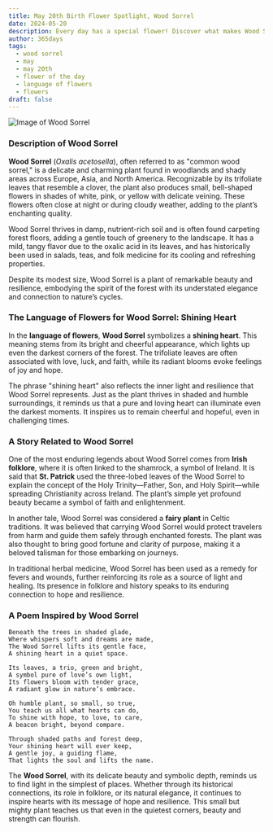 ```yaml
---
title: May 20th Birth Flower Spotlight, Wood Sorrel
date: 2024-05-20
description: Every day has a special flower! Discover what makes Wood Sorrel unique as today’s birth flower and its symbolic meaning.
author: 365days
tags:
  - wood sorrel
  - may
  - may 20th
  - flower of the day
  - language of flowers
  - flowers
draft: false
---
```



![Image of Wood Sorrel](https://cdn.pixabay.com/photo/2015/08/25/09/31/oxalis-corniculata-906419_640.jpg#center)


### Description of Wood Sorrel

**Wood Sorrel** (_Oxalis acetosella_), often referred to as "common wood sorrel," is a delicate and charming plant found in woodlands and shady areas across Europe, Asia, and North America. Recognizable by its trifoliate leaves that resemble a clover, the plant also produces small, bell-shaped flowers in shades of white, pink, or yellow with delicate veining. These flowers often close at night or during cloudy weather, adding to the plant’s enchanting quality.

Wood Sorrel thrives in damp, nutrient-rich soil and is often found carpeting forest floors, adding a gentle touch of greenery to the landscape. It has a mild, tangy flavor due to the oxalic acid in its leaves, and has historically been used in salads, teas, and folk medicine for its cooling and refreshing properties.

Despite its modest size, Wood Sorrel is a plant of remarkable beauty and resilience, embodying the spirit of the forest with its understated elegance and connection to nature’s cycles.

### The Language of Flowers for Wood Sorrel: Shining Heart

In the **language of flowers**, **Wood Sorrel** symbolizes a **shining heart**. This meaning stems from its bright and cheerful appearance, which lights up even the darkest corners of the forest. The trifoliate leaves are often associated with love, luck, and faith, while its radiant blooms evoke feelings of joy and hope.

The phrase "shining heart" also reflects the inner light and resilience that Wood Sorrel represents. Just as the plant thrives in shaded and humble surroundings, it reminds us that a pure and loving heart can illuminate even the darkest moments. It inspires us to remain cheerful and hopeful, even in challenging times.

### A Story Related to Wood Sorrel

One of the most enduring legends about Wood Sorrel comes from **Irish folklore**, where it is often linked to the shamrock, a symbol of Ireland. It is said that **St. Patrick** used the three-lobed leaves of the Wood Sorrel to explain the concept of the Holy Trinity—Father, Son, and Holy Spirit—while spreading Christianity across Ireland. The plant’s simple yet profound beauty became a symbol of faith and enlightenment.

In another tale, Wood Sorrel was considered a **fairy plant** in Celtic traditions. It was believed that carrying Wood Sorrel would protect travelers from harm and guide them safely through enchanted forests. The plant was also thought to bring good fortune and clarity of purpose, making it a beloved talisman for those embarking on journeys.

In traditional herbal medicine, Wood Sorrel has been used as a remedy for fevers and wounds, further reinforcing its role as a source of light and healing. Its presence in folklore and history speaks to its enduring connection to hope and resilience.

### A Poem Inspired by Wood Sorrel

```
Beneath the trees in shaded glade,  
Where whispers soft and dreams are made,  
The Wood Sorrel lifts its gentle face,  
A shining heart in a quiet space.  

Its leaves, a trio, green and bright,  
A symbol pure of love’s own light,  
Its flowers bloom with tender grace,  
A radiant glow in nature’s embrace.  

Oh humble plant, so small, so true,  
You teach us all what hearts can do,  
To shine with hope, to love, to care,  
A beacon bright, beyond compare.  

Through shaded paths and forest deep,  
Your shining heart will ever keep,  
A gentle joy, a guiding flame,  
That lights the soul and lifts the name.  
```

The **Wood Sorrel**, with its delicate beauty and symbolic depth, reminds us to find light in the simplest of places. Whether through its historical connections, its role in folklore, or its natural elegance, it continues to inspire hearts with its message of hope and resilience. This small but mighty plant teaches us that even in the quietest corners, beauty and strength can flourish.


